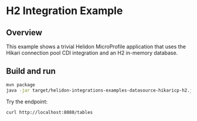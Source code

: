 # H2 Integration Example

## Overview

This example shows a trivial Helidon MicroProfile application that
uses the Hikari connection pool CDI integration and an H2 in-memory
database.

## Build and run

```bash
mvn package
java -jar target/helidon-integrations-examples-datasource-hikaricp-h2.jar
```

Try the endpoint:
```bash
curl http://localhost:8080/tables
```
